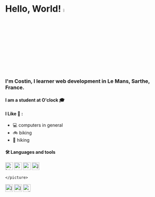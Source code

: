 # Hello, World! <a href="https://www.gautamkrishnar.com/"><img src="https://media.giphy.com/media/hvRJCLFzcasrR4ia7z/giphy.gif" width="5%"></a>  

### I'm Costin, I learner web development in Le Mans, Sarthe, France.
  
#### I am a student at O'clock 🎓

#### I Like 🧡 :
-  💻 computers in general
-  🚲 biking
-  🥾 hiking



#### 🛠️ Languages and tools
<div>
<img src="https://devicons.railway.app/i/html5.svg" alt="html5" width="24" height="24"/>
<img src="https://devicons.railway.app/i/css3.svg" alt="css3" width="24" height="24"/>
<img src="https://devicons.railway.app/i/sass.svg" alt="sass" width="24" height="24"/>
<img src="https://devicons.railway.app/i/javascript.svg" alt="javascript" width="24" height="24"/>
  <picture>
      <source media="(prefers-color-scheme: dark)" srcset="https://raw.githubusercontent.com/tailwindlabs/tailwindcss/HEAD/.github/logo-dark.svg">
      <source media="(prefers-color-scheme: light)" srcset="https://raw.githubusercontent.com/tailwindlabs/tailwindcss/HEAD/.github/logo-light.svg">
      
    </picture>
<img src="https://devicons.railway.app/i/php.svg" alt="javascript" width="24" height="24"/>
<img src="https://devicons.railway.app/i/nginx.svg" alt="javascript" width="24" height="24"/>
<img src="https://www.vectorlogo.zone/logos/sqlite/sqlite-icon.svg" alt="sqlite" width="24" height="24"/>
</div>
